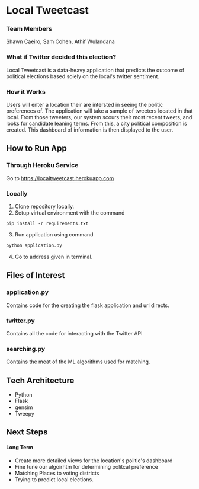 # Local Tweetcast

### Team Members

Shawn Caeiro, Sam Cohen, Athif Wulandana

### What if Twitter decided this election?

Local Tweetcast is a data-heavy application that predicts the outcome of political elections based solely on the local's twitter sentiment.
 
### How it Works

Users will enter a location their are intersted in seeing the politic preferences of. The application will take a sample of tweeters located in that local. From those tweeters, our system scours their most recent tweets, and looks for candidate leaning terms. From this, a city political composition is created. This dashboard of information is then displayed to the user.

## How to Run App

### Through Heroku Service

Go to https://localtweetcast.herokuapp.com

### Locally

1) Clone repository locally.
2) Setup virtual environment with the command
```
pip install -r requirements.txt
```
3) Run application using command
```python
python application.py
```
4) Go to address given in terminal.

## Files of Interest

### application.py

Contains code for the creating the flask application and url directs.

### twitter.py

Contains all the code for interacting with the Twitter API

### searching.py

Contains the meat of the ML algorithms used for matching.

## Tech Architecture

* Python
* Flask
* gensim
* Tweepy

## Next Steps

#### Long Term

* Create more detailed views for the location's politic's dashboard
* Fine tune our algoirhtm for determining politcal preference
* Matching Places to voting districts
* Trying to predict local elections.
